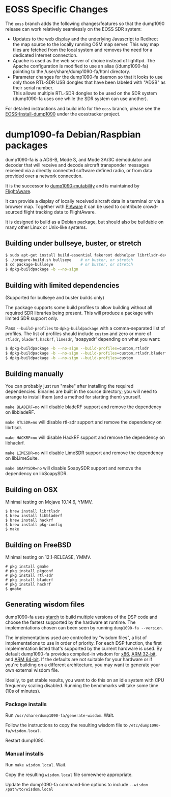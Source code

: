 # EOSS Specific Changes

The `eoss` branch adds the following changes/features so that the dump1090 
release can work relatively seamlessly on the EOSS SDR system:
- Updates to the web display and the underlying Javascript to Redirect the map 
source to the locally running OSM map server.  This way map tiles are fetched from 
the local system and removes the need for a dedicated Internet connection.
- Apache is used as the web server of choice instead of lighttpd.  The Apache 
configuration is modified to use an alias (/dump1090-fa) pointing to 
the /user/share/dump1090-fa/html directory.
- Parameter changes for the dump1090-fa daemon so that it looks to use only 
those RTL-SDR USB dongles that have been labeled with "ADSB" as their serial number.  
This allows multiple RTL-SDR dongles to be used on the SDR system (dump1090-fa uses 
one while the SDR system can use another).

For detailed instructions and build info for the `eoss` branch, please see the 
[EOSS-Install-dump1090](https://github.com/TheKoola/eosstracker/blob/brickv2.1/doc/EOSS-Install-dump1090.md) 
under the eosstracker project.

# dump1090-fa Debian/Raspbian packages

dump1090-fa is a ADS-B, Mode S, and Mode 3A/3C demodulator and decoder that
will receive and decode aircraft transponder messages received via
a directly connected software defined radio, or from data provided over a
network connection.

It is the successor to
[dump1090-mutability](https://github.com/mutability/dump1090) and is
maintained by [FlightAware](http://flightaware.com/).

It can provide a display of locally received aircraft data in a terminal or
via a browser map. Together with [PiAware](http://flightaware.com/adsb/piaware)
it can be used to contribute crowd-sourced flight tracking data to FlightAware.

It is designed to build as a Debian package, but should also be buildable on
many other Linux or Unix-like systems.

## Building under bullseye, buster, or stretch

```bash
$ sudo apt-get install build-essential fakeroot debhelper librtlsdr-dev pkg-config libncurses5-dev libbladerf-dev libhackrf-dev liblimesuite-dev libsoapysdr-dev
$ ./prepare-build.sh bullseye    # or buster, or stretch
$ cd package-bullseye            # or buster, or stretch
$ dpkg-buildpackage -b --no-sign
```

## Building with limited dependencies

(Supported for bullseye and buster builds only)

The package supports some build profiles to allow building without all
required SDR libraries being present. This will produce a package with
limited SDR support only.

Pass `--build-profiles` to `dpkg-buildpackage` with a comma-separated list of
profiles. The list of profiles should include `custom` and zero or more of
`rtlsdr`, `bladerf`, `hackrf`, `limesdr`, 'soapysdr' depending on what you want:

```bash
$ dpkg-buildpackage -b --no-sign --build-profiles=custom,rtlsdr          # builds with rtlsdr support only
$ dpkg-buildpackage -b --no-sign --build-profiles=custom,rtlsdr,bladerf  # builds with rtlsdr and bladeRF support
$ dpkg-buildpackage -b --no-sign --build-profiles=custom                 # builds with _no_ SDR support (network support only)
```


## Building manually

You can probably just run "make" after installing the required dependencies.
Binaries are built in the source directory; you will need to arrange to
install them (and a method for starting them) yourself.

``make BLADERF=no`` will disable bladeRF support and remove the dependency on
libbladeRF.

``make RTLSDR=no`` will disable rtl-sdr support and remove the dependency on
librtlsdr.

``make HACKRF=no`` will disable HackRF support and remove the dependency on 
libhackrf.

``make LIMESDR=no`` will disable LimeSDR support and remove the dependency on
libLimeSuite.

``make SOAPYSDR=no`` will disable SoapySDR support and remove the dependency on
libSoapySDR.

## Building on OSX

Minimal testing on Mojave 10.14.6, YMMV.

```
$ brew install librtlsdr
$ brew install libbladerf
$ brew install hackrf
$ brew install pkg-config
$ make
```

## Building on FreeBSD

Minimal testing on 12.1-RELEASE, YMMV.

```
# pkg install gmake
# pkg install pkgconf
# pkg install rtl-sdr
# pkg install bladerf
# pkg install hackrf
$ gmake
```

## Generating wisdom files

dump1090-fa uses [starch](https://github.com/flightaware/starch) to build
multiple versions of the DSP code and choose the fastest supported by the
hardware at runtime. The implementations chosen can been seen by running
`dump1090-fa --version`.

The implementations used are controlled by "wisdom files", a list of
implementations to use in order of priority. For each DSP function, the first
implementation listed that's supported by the current hardware is used.
By default dump1090-fa provides compiled-in wisdom for [x86](wisdom.x86),
[ARM 32-bit](wisdom.arm), and [ARM 64-bit](wisdom.aarch64). If the defaults
are not suitable for your hardware or if you're building on a different
architecture, you may want to generate your own external wisdom file.

Ideally, to get stable results, you want to do this on an idle system
with CPU frequency scaling disabled. Running the benchmarks will take
some time (10s of minutes).

### Package installs

Run `/usr/share/dump1090-fa/generate-wisdom`. Wait.

Follow the instructions to copy the resulting wisdom file to `/etc/dump1090-fa/wisdom.local`.

Restart dump1090.

### Manual installs

Run `make wisdom.local`. Wait.

Copy the resulting `wisdom.local` file somewhere appropriate.

Update the dump1090-fa command-line options to include `--wisdom /path/to/wisdom.local`
